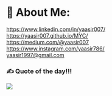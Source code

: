 # 💫 About Me:
https://www.linkedin.com/in/yaasir007/
<br>https://yaasir007.github.io/MYC/
<br>https://medium.com/@yaasir007
<br>https://www.instagram.com/yaasir786/
<br>yaasir1997@gmail.com


### ✍️ Quote of the day!!!
![](https://quotes-github-readme.vercel.app/api?type=horizontal&theme=radical)
